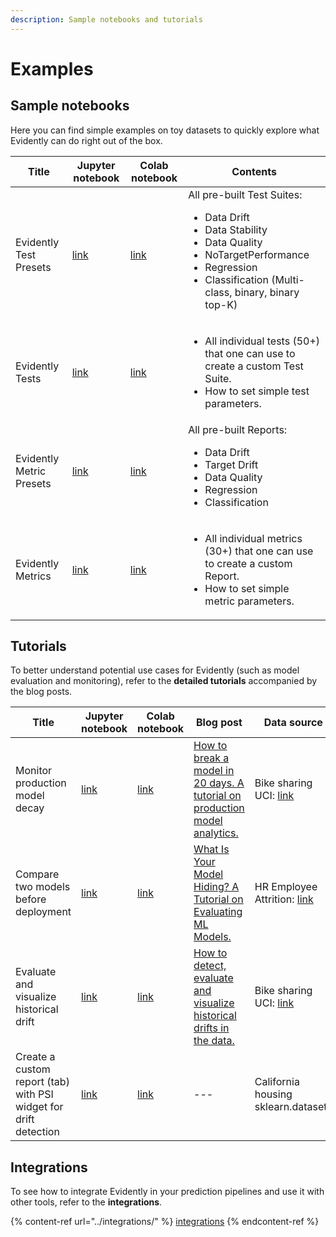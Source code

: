 ```yaml
---
description: Sample notebooks and tutorials
---
```


# Examples

## Sample notebooks

Here you can find simple examples on toy datasets to quickly explore what Evidently can do right out of the box. 

Title| Jupyter notebook | Colab notebook | Contents
--- | --- | --- | --- 
Evidently Test Presets| [link](https://github.com/evidentlyai/evidently/blob/main/examples/sample_notebooks/evidently_test_presets.ipynb) | [link](https://colab.research.google.com/drive/15YIqTWbjzGHRIvxrP7HxwtvBCFgbNIps)| All pre-built Test Suites: <ul><li>Data Drift</li><li>Data Stability</li><li> Data Quality</li><li>NoTargetPerformance</li><li>Regression</li><li>Classification (Multi-class, binary, binary top-K)</li></ul>    
Evidently Tests| [link](https://github.com/evidentlyai/evidently/blob/main/examples/sample_notebooks/evidently_tests.ipynb) | [link](https://colab.research.google.com/drive/1p9bgJZDcr_NS5IKVNvlxzswn6er9-abl) | <ul><li>All individual tests (50+) that one can use to create a custom Test Suite.</li><li>How to set simple test parameters.</li></ul>
Evidently Metric Presets| [link](https://github.com/evidentlyai/evidently/blob/main/examples/sample_notebooks/evidently_metric_presets.ipynb) | [link](https://colab.research.google.com/drive/1-0-itoET4dQHo8dcoC0fKZ5VhugliLxj) | All pre-built Reports: <ul><li>Data Drift</li><li>Target Drift</li><li>Data Quality</li><li>Regression</li><li>Classification</li></ul>     
Evidently Metrics| [link](https://github.com/evidentlyai/evidently/blob/main/examples/sample_notebooks/evidently_metrics.ipynb) | [link](https://colab.research.google.com/drive/1c7HQz920Q-BPazDOujL4PgckuKIzFebn) | <ul><li>All individual metrics (30+) that one can use to create a custom Report.</li><li>How to set simple metric parameters.</li></ul>

## Tutorials

To better understand potential use cases for Evidently (such as model evaluation and monitoring), refer to the **detailed tutorials** accompanied by the blog posts.

Title | Jupyter notebook | Colab notebook | Blog post | Data source 
--- | --- | --- | --- | --- 
Monitor production model decay | [link](../../../examples/data_stories/bicycle_demand_monitoring.ipynb) | [link](https://colab.research.google.com/drive/1xjAGInfh_LDenTxxTflazsKJp_YKmUiD) | [How to break a model in 20 days. A tutorial on production model analytics.](https://evidentlyai.com/blog/tutorial-1-model-analytics-in-production) | Bike sharing UCI: [link](https://archive.ics.uci.edu/ml/datasets/bike+sharing+dataset)
Compare two models before deployment | [link](../../../examples/data_stories/ibm_hr_attrition_model_validation.ipynb) | [link](https://colab.research.google.com/drive/12AyNh3RLSEchNx5_V-aFJ1_EnLIKkDfr) | [What Is Your Model Hiding? A Tutorial on Evaluating ML Models.](https://evidentlyai.com/blog/tutorial-2-model-evaluation-hr-attrition) | HR Employee Attrition: [link](https://www.kaggle.com/pavansubhasht/ibm-hr-analytics-attrition-dataset)
Evaluate and visualize historical drift | [link](../../../examples/integrations/mlflow_logging/historical_drift_visualization.ipynb) | [link](https://colab.research.google.com/drive/12AyNh3RLSEchNx5_V-aFJ1_EnLIKkDfr) | [How to detect, evaluate and visualize historical drifts in the data.](https://evidentlyai.com/blog/tutorial-3-historical-data-drift) | Bike sharing UCI: [link](https://archive.ics.uci.edu/ml/datasets/bike+sharing+dataset)
Create a custom report (tab) with PSI widget for drift detection | [link](../../../examples/data_stories/california_housing_custom_PSI_widget_and_tab.ipynb) | [link](https://colab.research.google.com/drive/1FuXId8p-lCP9Ho_gHeqxAdoxHRuvY9d0) | --- | California housing sklearn.datasets 


## Integrations

To see how to integrate Evidently in your prediction pipelines and use it with other tools, refer to the **integrations**.&#x20;

{% content-ref url="../integrations/" %}
[integrations](../integrations/)
{% endcontent-ref %}
